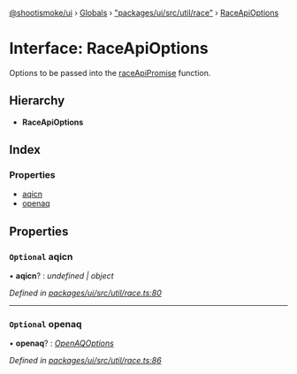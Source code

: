 [@shootismoke/ui](../README.md) › [Globals](../globals.md) › ["packages/ui/src/util/race"](../modules/_packages_ui_src_util_race_.md) › [RaceApiOptions](_packages_ui_src_util_race_.raceapioptions.md)

# Interface: RaceApiOptions

Options to be passed into the [raceApiPromise](../modules/_packages_ui_src_util_race_.md#raceapipromise) function.

## Hierarchy

* **RaceApiOptions**

## Index

### Properties

* [aqicn](_packages_ui_src_util_race_.raceapioptions.md#optional-aqicn)
* [openaq](_packages_ui_src_util_race_.raceapioptions.md#optional-openaq)

## Properties

### `Optional` aqicn

• **aqicn**? : *undefined | object*

*Defined in [packages/ui/src/util/race.ts:80](https://github.com/shootismoke/common/blob/af8195a/packages/ui/src/util/race.ts#L80)*

___

### `Optional` openaq

• **openaq**? : *[OpenAQOptions](_packages_dataproviders_src_providers_openaq_fetchby_.openaqoptions.md)*

*Defined in [packages/ui/src/util/race.ts:86](https://github.com/shootismoke/common/blob/af8195a/packages/ui/src/util/race.ts#L86)*
